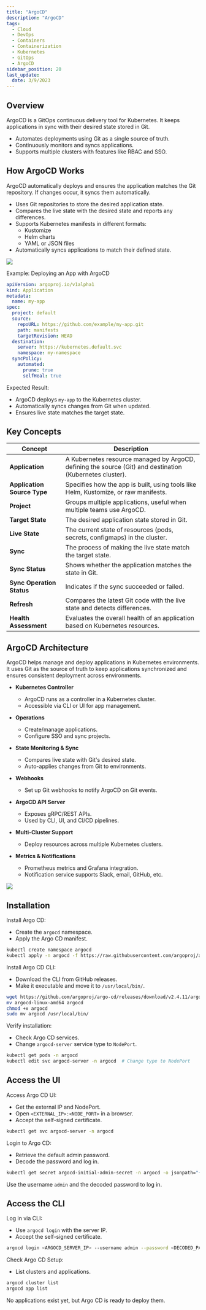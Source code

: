 ```yaml
---
title: "ArgoCD"
description: "ArgoCD"
tags:
  - Cloud
  - DevOps
  - Containers
  - Containerization
  - Kubernetes
  - GitOps
  - ArgoCD
sidebar_position: 20
last_update:
  date: 3/9/2023
---
```


## Overview

ArgoCD is a GitOps continuous delivery tool for Kubernetes. It keeps applications in sync with their desired state stored in Git.  

- Automates deployments using Git as a single source of truth.  
- Continuously monitors and syncs applications.  
- Supports multiple clusters with features like RBAC and SSO.  

## How ArgoCD Works

ArgoCD automatically deploys and ensures the application matches the Git repository. If changes occur, it syncs them automatically.

- Uses Git repositories to store the desired application state.  
- Compares the live state with the desired state and reports any differences.  
- Supports Kubernetes manifests in different formats:  
  - Kustomize  
  - Helm charts  
  - YAML or JSON files  
- Automatically syncs applications to match their defined state.  

<div class="img-center"> 

![](/img/docs/2023-argocd-simple-diagram.png)

</div>

Example: Deploying an App with ArgoCD

```yaml
apiVersion: argoproj.io/v1alpha1
kind: Application
metadata:
  name: my-app
spec:
  project: default
  source:
    repoURL: https://github.com/example/my-app.git
    path: manifests
    targetRevision: HEAD
  destination:
    server: https://kubernetes.default.svc
    namespace: my-namespace
  syncPolicy:
    automated:
      prune: true
      selfHeal: true
```

Expected Result:

- ArgoCD deploys `my-app` to the Kubernetes cluster.
- Automatically syncs changes from Git when updated.
- Ensures live state matches the target state.

## Key Concepts 

| **Concept**           | **Description**                                                                                                                                     |
|-----------------------|-----------------------------------------------------------------------------------------------------------------------------------------------------|
| **Application**        | A Kubernetes resource managed by ArgoCD, defining the source (Git) and destination (Kubernetes cluster).                                             |
| **Application Source Type** | Specifies how the app is built, using tools like Helm, Kustomize, or raw manifests.                                                                  |
| **Project**            | Groups multiple applications, useful when multiple teams use ArgoCD.                                                                               |
| **Target State**       | The desired application state stored in Git.                                                                                                      |
| **Live State**         | The current state of resources (pods, secrets, configmaps) in the cluster.                                                                         |
| **Sync**               | The process of making the live state match the target state.                                                                                       |
| **Sync Status**        | Shows whether the application matches the state in Git.                                                                                           |
| **Sync Operation Status** | Indicates if the sync succeeded or failed.                                                                                                        |
| **Refresh**            | Compares the latest Git code with the live state and detects differences.                                                                           |
| **Health Assessment**  | Evaluates the overall health of an application based on Kubernetes resources.                                                                     |

## ArgoCD Architecture

ArgoCD helps manage and deploy applications in Kubernetes environments. It uses Git as the source of truth to keep applications synchronized and ensures consistent deployment across environments.

- **Kubernetes Controller**  
  - ArgoCD runs as a controller in a Kubernetes cluster.  
  - Accessible via CLI or UI for app management.

- **Operations**  
  - Create/manage applications.  
  - Configure SSO and sync projects.

- **State Monitoring & Sync**  
  - Compares live state with Git's desired state.  
  - Auto-applies changes from Git to environments.

- **Webhooks**  
  - Set up Git webhooks to notify ArgoCD on Git events.

- **ArgoCD API Server**  
  - Exposes gRPC/REST APIs.  
  - Used by CLI, UI, and CI/CD pipelines.

- **Multi-Cluster Support**  
  - Deploy resources across multiple Kubernetes clusters.

- **Metrics & Notifications**  
  - Prometheus metrics and Grafana integration.  
  - Notification service supports Slack, email, GitHub, etc.

<div class="img-center"> 

![](/img/docs/2023-argocd-architecture.png)

</div>



## Installation 

Install Argo CD:

- Create the `argocd` namespace.  
- Apply the Argo CD manifest.  

```sh
kubectl create namespace argocd
kubectl apply -n argocd -f https://raw.githubusercontent.com/argoproj/argo-cd/stable/manifests/install.yaml
```

Install Argo CD CLI:

- Download the CLI from GitHub releases.  
- Make it executable and move it to `/usr/local/bin/`.  

```sh
wget https://github.com/argoproj/argo-cd/releases/download/v2.4.11/argocd-linux-amd64
mv argocd-linux-amd64 argocd
chmod +x argocd
sudo mv argocd /usr/local/bin/
```

Verify installation:

- Check Argo CD services.  
- Change `argocd-server` service type to `NodePort`.  

```sh
kubectl get pods -n argocd
kubectl edit svc argocd-server -n argocd  # Change type to NodePort
```

## Access the UI 

Access Argo CD UI:

- Get the external IP and NodePort.  
- Open `<EXTERNAL_IP>:<NODE_PORT>` in a browser.  
- Accept the self-signed certificate.  

```sh
kubectl get svc argocd-server -n argocd
```

Login to Argo CD:

- Retrieve the default admin password.  
- Decode the password and log in.  

```sh
kubectl get secret argocd-initial-admin-secret -n argocd -o jsonpath="{.data.password}" | base64 -d
```

Use the username `admin` and the decoded password to log in.  


## Access the CLI 

Log in via CLI:

- Use `argocd login` with the server IP.  
- Accept the self-signed certificate.  

```sh
argocd login <ARGOCD_SERVER_IP> --username admin --password <DECODED_PASSWORD> --insecure
```

Check Argo CD Setup:

- List clusters and applications.  

```sh
argocd cluster list
argocd app list
```

No applications exist yet, but Argo CD is ready to deploy them.